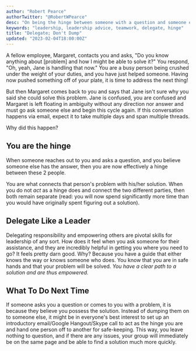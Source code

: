 ```yaml
---
author: "Robert Pearce"
authorTwitter: "@RobertWPearce"
desc: "On being the hinge between someone with a question and someone else with a solution."
keywords: "leadership, leadership advice, teamwork, delegate, hinge"
title: "Delegate; Don't Dump"
updated: "2023-02-04T18:00:00Z"
---
```


A fellow employee, Margaret, contacts you and asks, &quot;Do you know anything
about [problem] and how I might be able to solve it?&quot; You respond, &quot;Oh,
yeah, Jane is handling that now.&quot; You are a busy person being crushed under
the weight of your duties, and you have just helped someone. Having now pushed
something off of your plate, it is time to address the next thing!

But then Margaret comes back to you and says that Jane isn't sure why you said
she could solve this problem. Jane is confused, you are confused and Margaret is
left floating in ambiguity without any direction nor answer and must go ask
someone else and begin this cycle again. If this conversation happens via email,
expect it to take multiple days and span multiple threads.

Why did this happen?

## You are the hinge

When someone reaches out to you and asks a question, and you believe someone
else has the answer, then you are now effectively a hinge between these 2 people.

You are what connects that person's problem with his/her solution. When you do
not _act_ as a hinge does and connect the two different parties, then both
remain separate (read: you will now spend significantly more time than you would
have originally spent figuring out a solution).

## Delegate Like a Leader

Delegating responsibility and empowering others are pivotal skills for
leadership of any sort. How does it feel when you ask someone for their
assistance, and they are incredibly helpful in getting you where you need to go?
It feels pretty darn good. Why? Because you have a guide that either knows the
way or knows someone who does. You know that you are in safe hands and that your
problem will be solved. _You have a clear path to a solution and are thus
empowered._

## What To Do Next Time

If someone asks you a question or comes to you with a problem, it is because
they believe you possess the solution. Instead of dumping them on to someone
else, it might be in everyone's best interest to set up an introductory
email/Google Hangout/Skype call to act as the hinge you are and hand one person
off to another for safe-keeping. This way, you leave nothing to question, and if
there are any issues, your group will immediately be on the same page and be
able to find a solution much more quickly.
